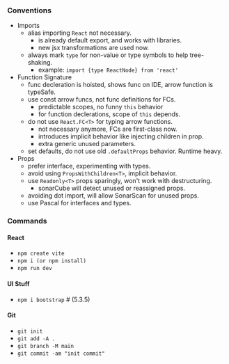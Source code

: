 ### Conventions

- Imports
  - alias importing `React` not necessary.
    - is already default export, and works with libraries.
    - new jsx transformations are used now.
  - always mark `type` for non-value or type symbols to help tree-shaking.
    - example: `import {type ReactNode} from 'react'`
- Function Signature
  - func decleration is hoisted, shows func on IDE, arrow function is typeSafe.
  - use const arrow funcs, not func definitions for FCs.
    - predictable scopes, no funny `this` behavior
    - for function declerations, scope of `this` depends.
  - do not use `React.FC<T>` for typing arrow functions.
    - not necessary anymore, FCs are first-class now.
    - introduces implicit behavior like injecting children in prop.
    - extra generic unused parameters.
  - set defaults, do not use old `.defaultProps` behavior. Runtime heavy.
- Props
  - prefer interface, experimenting with types.
  - avoid using `PropsWithChildren<T>`, implicit behavior.
  - use `Readonly<T>` props sparingly, won't work with destructuring.
    - sonarCube will detect unused or reassigned props.
  - avoiding dot import, will allow SonarScan for unused props.
  - use Pascal for interfaces and types.

### Commands

#### React

- `npm create vite`
- `npm i (or npm install)`
- `npm run dev`

#### UI Stuff

- `npm i bootstrap` # (5.3.5)

#### Git

- `git init`
- `git add -A .`
- `git branch -M main`
- `git commit -am "init commit"`

